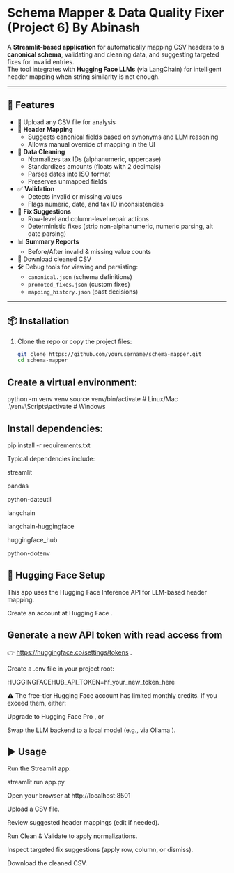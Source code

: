 # Schema Mapper & Data Quality Fixer (Project 6) By Abinash

A **Streamlit-based application** for automatically mapping CSV headers to a **canonical schema**, validating and cleaning data, and suggesting targeted fixes for invalid entries.  
The tool integrates with **Hugging Face LLMs** (via LangChain) for intelligent header mapping when string similarity is not enough.

---

## 🚀 Features

- 📂 Upload any CSV file for analysis
- 🧩 **Header Mapping**
  - Suggests canonical fields based on synonyms and LLM reasoning
  - Allows manual override of mapping in the UI
- 🧹 **Data Cleaning**
  - Normalizes tax IDs (alphanumeric, uppercase)
  - Standardizes amounts (floats with 2 decimals)
  - Parses dates into ISO format
  - Preserves unmapped fields
- ✅ **Validation**
  - Detects invalid or missing values
  - Flags numeric, date, and tax ID inconsistencies
- 🔧 **Fix Suggestions**
  - Row-level and column-level repair actions
  - Deterministic fixes (strip non-alphanumeric, numeric parsing, alt date parsing)
- 📊 **Summary Reports**
  - Before/After invalid & missing value counts
- 💾 Download cleaned CSV
- 🛠 Debug tools for viewing and persisting:
  - `canonical.json` (schema definitions)
  - `promoted_fixes.json` (custom fixes)
  - `mapping_history.json` (past decisions)

---

## 📦 Installation

1. Clone the repo or copy the project files:

   ```bash
   git clone https://github.com/yourusername/schema-mapper.git
   cd schema-mapper

## Create a virtual environment:

python -m venv venv
source venv/bin/activate   # Linux/Mac
.\venv\Scripts\activate    # Windows


## Install dependencies:

pip install -r requirements.txt


Typical dependencies include:

streamlit

pandas

python-dateutil

langchain

langchain-huggingface

huggingface_hub

python-dotenv

## 🔑 Hugging Face Setup

This app uses the Hugging Face Inference API for LLM-based header mapping.

Create an account at Hugging Face
.

## Generate a new API token with read access from
👉 https://huggingface.co/settings/tokens
.

Create a .env file in your project root:

HUGGINGFACEHUB_API_TOKEN=hf_your_new_token_here


⚠️ The free-tier Hugging Face account has limited monthly credits.
If you exceed them, either:

Upgrade to Hugging Face Pro
, or

Swap the LLM backend to a local model (e.g., via Ollama
).

## ▶️ Usage

Run the Streamlit app:

streamlit run app.py


Open your browser at http://localhost:8501

Upload a CSV file.

Review suggested header mappings (edit if needed).

Run Clean & Validate to apply normalizations.

Inspect targeted fix suggestions (apply row, column, or dismiss).


Download the cleaned CSV.
